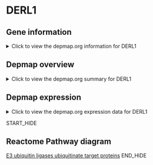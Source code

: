 <h1>DERL1</h1>

<h2>Gene information</h2>
<details>
  <summary>Click to view the depmap.org information for DERL1</summary>
  <iframe src="https://depmap.org/portal/gene/DERL1?tab=about" style="border:none;width:100%;height:800px"></iframe>
</details>

<h2>Depmap overview</h2>
<details>
  <summary>Click to view the depmap.org summary for DERL1</summary>
  <iframe src="https://depmap.org/portal/gene/DERL1?tab=overview" style="border:none;width:100%;height:800px"></iframe>
</details>

<h2>Depmap expression</h2>
<details>
  <summary>Click to view the depmap.org expression data for DERL1</summary>
  <iframe src="https://depmap.org/portal/gene/DERL1?tab=characterization" style="border:none;width:100%;height:800px"></iframe>
</details>


START_HIDE
<h2>Reactome Pathway diagram</h2>
<a href="https://reactome.org/PathwayBrowser/#/R-HSA-8866654">E3 ubiquitin ligases ubiquitinate target proteins</a>
END_HIDE


